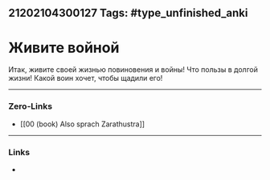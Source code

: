 21202104300127
Tags: #type_unfinished_anki 
---
# Живите войной

Итак, живите своей жизнью повиновения и войны! Что пользы в долгой жизни! Какой воин хочет, чтобы щадили его!

---
### Zero-Links
- [[00 (book) Also sprach Zarathustra]]
---
### Links
-